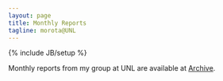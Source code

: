 ```yaml
---
layout: page
title: Monthly Reports 
tagline: morota@UNL
---
```

{% include JB/setup %}

Monthly reports from my group at UNL are available at [Archive](http://morotalab.org/monthlyReports/archive.html).


